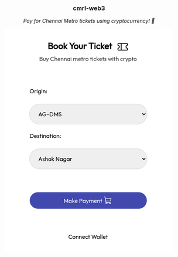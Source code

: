 <h3 align="center">cmrl-web3</h3>
<p align="center"><i>Pay for Chennai Metro tickets using cryptocurrency! 💸</em></p>

<p align="center">
    <img src="https://github.com/navaneeth-dev/cmrl-web3/blob/main/assets/cmrl-web3.png" alt="cmrl-web3 website" align="center">
</p>
